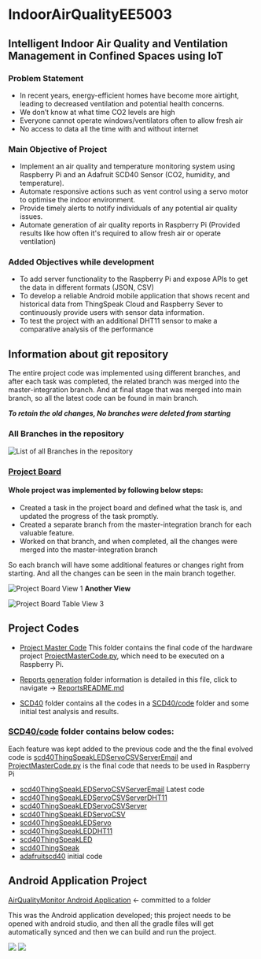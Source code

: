 # IndoorAirQualityEE5003

## Intelligent Indoor Air Quality and Ventilation Management in Confined Spaces using IoT

### Problem Statement

- In recent years, energy-efficient homes have become more airtight, leading to decreased ventilation and potential health concerns.
- We don’t know at what time CO2 levels are high
- Everyone cannot operate windows/ventilators often to allow fresh air
- No access to data all the time with and without internet

### Main Objective of Project

- Implement an air quality and temperature monitoring system using Raspberry Pi and an Adafruit SCD40 Sensor (CO2, humidity, and temperature).
- Automate responsive actions such as vent control using a servo motor to optimise the indoor environment.
- Provide timely alerts to notify individuals of any potential air quality issues.
- Automate generation of air quality reports in Raspberry Pi (Provided results like how often it's required to allow fresh air or operate ventilation)

### Added Objectives while development

- To add server functionality to the Raspberry Pi and expose APIs to get the data in different formats (JSON, CSV)
- To develop a reliable Android mobile application that shows recent and historical data from ThingSpeak Cloud and Raspberry Sever to continuously provide users with sensor data information.
- To test the project with an additional DHT11 sensor to make a comparative analysis of the performance

## Information about git repository

The entire project code was implemented using different branches, and after each task was completed, the related branch was merged into the master-integration branch. And at final stage that was merged into main branch, so all the latest code can be found in main branch.

***To retain the old changes, No branches were deleted from starting***

### All Branches in the repository

![List of all Branches in the repository](<ReadMeFileData/Screenshot 2023-08-22 at 2.26.05 p.m..png>)

### [Project Board](https://github.com/users/VishnuSimhaDCU/projects/1/views/1)

#### Whole project was implemented by following below steps:

- Created a task in the project board and defined what the task is, and updated the progress of the task promptly.
- Created a separate branch from the master-integration branch for each valuable feature.
- Worked on that branch, and when completed, all the changes were merged into the master-integration branch

So each branch will have some additional features or changes right from starting. And all the changes can be seen in the main branch together.

![Project Board View 1](<ReadMeFileData/Screenshot 2023-08-22 at 2.29.04 p.m..png>)
**Another View**

![Project Board Table View 3](<ReadMeFileData/Screenshot 2023-08-22 at 2.29.35 p.m..png>)

## Project Codes

- [Project Master Code](<Project Master Code>) This folder contains the final code of the hardware project [ProjectMasterCode.py](<Project Master Code/ProjectMasterCode.py>), which need to be executed on a Raspberry Pi.
  
- [Reports generation](Reportsgeneration) folder information is detailed in this file, click to navigate -> [ReportsREADME.md](Reportsgeneration/ReportsREADME.md)
  
- [SCD40](SCD40) folder contains all the codes in a [SCD40/code](SCD40/code) folder and some initial test analysis and results.

### [SCD40/code](SCD40/code) folder contains below codes:

Each feature was kept added to the previous code and the the final evolved code is [scd40ThingSpeakLEDServoCSVServerEmail](SCD40/code/scd40ThingSpeakLEDServoCSVServerEmail.py) and [ProjectMasterCode.py](<Project Master Code/ProjectMasterCode.py>) is the final code that needs to be used in Raspberry Pi

- [scd40ThingSpeakLEDServoCSVServerEmail](SCD40/code/scd40ThingSpeakLEDServoCSVServerEmail.py) Latest code
- [scd40ThingSpeakLEDServoCSVServerDHT11](SCD40/code/scd40ThingSpeakLEDServoCSVServerDHT11.py)
- [scd40ThingSpeakLEDServoCSVServer](SCD40/code/scd40ThingSpeakLEDServoCSVServer.py)
- [scd40ThingSpeakLEDServoCSV](SCD40/code/scd40ThingSpeakLEDServoCSV.py)
- [scd40ThingSpeakLEDServo](SCD40/code/scd40ThingSpeakLEDServo.py)
- [scd40ThingSpeakLEDDHT11](SCD40/code/scd40ThingSpeakLEDDHT11.py)
- [scd40ThingSpeakLED](SCD40/code/scd40ThingSpeakLED.py)
- [scd40ThingSpeak](SCD40/code/scd40ThingSpeak.py)
- [adafruitscd40](SCD40/code/adafruitscd40.py) initial code
  
## Android Application Project

[AirQualityMonitor Android Application](AirQualityMonitor) <- committed to a folder

This was the Android application developed; this project needs to be opened with android studio, and then all the gradle files will get automatically synced and then we can build and run the project.

<img src="ReadMeFileData/Screenshot_2023-08-18-23-30-50-562_com.vishnu.airqualitymonitor.jpg" style="max-width: 300px;">

<img src="ReadMeFileData/Screenshot_2023-08-18-23-31-03-657_com.vishnu.airqualitymonitor.jpg" style="max-width: 300px;">
